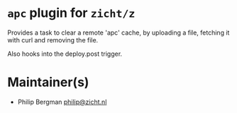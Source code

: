 # `apc` plugin for `zicht/z`

Provides a task to clear a remote 'apc' cache, by uploading 
a file, fetching it with curl and removing the file.

Also hooks into the deploy.post trigger.

# Maintainer(s)
* Philip Bergman <philip@zicht.nl>
